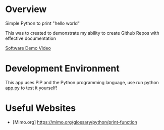 # Overview

Simple Python to print "hello world"

This was to created to demonstrate my ability to create Github Repos with effective documentation

[Software Demo Video](https://youtu.be/P7m8t4Lv7Os)

# Development Environment

This app uses PIP and the Python programming language, use run python app.py to test it yourself!

# Useful Websites
* [Mimo.org] https://mimo.org/glossary/python/print-function

